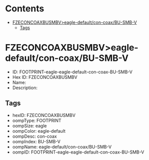 



Contents
========

* [FZECONCOAXBUSMBV>eagle-default/con-coax/BU-SMB-V](#fzeconcoaxbusmbveagle-defaultcon-coaxbu-smb-v)
	* [Tags](#tags)

# FZECONCOAXBUSMBV>eagle-default/con-coax/BU-SMB-V

- ID: FOOTPRINT-eagle-eagle-default-con-coax-BU-SMB-V
- Hex ID: FZECONCOAXBUSMBV
- Name: 
- Description: 

## Tags

- hexID: FZECONCOAXBUSMBV
- oompType: FOOTPRINT
- oompSize: eagle
- oompColor: eagle-default
- oompDesc: con-coax
- oompIndex: BU-SMB-V
- oompName: eagle-default/con-coax/BU-SMB-V
- oompID: FOOTPRINT-eagle-eagle-default-con-coax-BU-SMB-V
